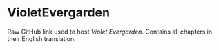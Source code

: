 # VioletEvergarden
Raw GitHub link used to host _Violet Evergarden_. Contains all chapters in their English translation.
